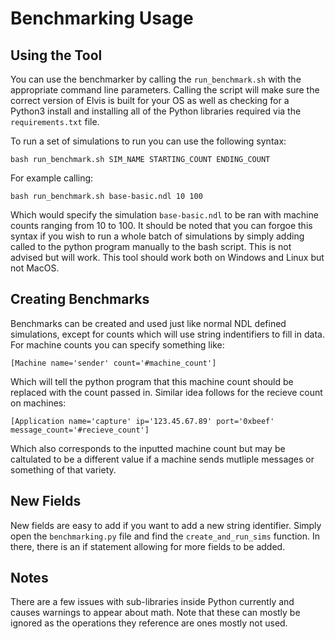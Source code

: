 # Benchmarking Usage

## Using the Tool

You can use the benchmarker by calling the `run_benchmark.sh` with the appropriate command line parameters. Calling the script will make sure the correct version of Elvis is built for your OS as well as checking for a Python3 install and installing all of the Python libraries required via the `requirements.txt` file.

To run a set of simulations to run you can use the following syntax:

```bash run_benchmark.sh SIM_NAME STARTING_COUNT ENDING_COUNT```

For example calling:

```bash run_benchmark.sh base-basic.ndl 10 100``` 

Which would specify the simulation `base-basic.ndl` to be ran with machine counts ranging from 10 to 100. 
It should be noted that you can forgoe this syntax if you wish to run a whole batch of simulations by simply adding called to the python program manually to the bash script. This is not advised but will work. This tool should work both on Windows and Linux but not MacOS.

## Creating Benchmarks
Benchmarks can be created and used just like normal NDL defined simulations, except for counts which will use string indentifiers to fill in data.
For machine counts you can specify something like:

`[Machine name='sender' count='#machine_count']`

Which will tell the python program that this machine count should be replaced with the count passed in.
Similar idea follows for the recieve count on machines:

`[Application name='capture' ip='123.45.67.89' port='0xbeef' message_count='#recieve_count']`

Which also corresponds to the inputted machine count but may be caltulated to be a different value if a machine sends mutliple messages or something of that variety.

## New Fields
New fields are easy to add if you want to add a new string identifier. Simply open the `benchmarking.py` file and find the `create_and_run_sims` function. In there, there is an if statement allowing for more fields to be added.

## Notes

There are a few issues with sub-libraries inside Python currently and causes warnings to appear about math. Note that these can mostly be ignored as the operations they reference are ones mostly not used.


